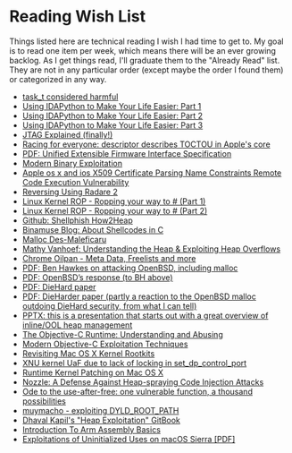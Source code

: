 # Reading Wish List #

Things listed here are technical reading I wish I had time to get to. My goal is to read one item per week, which means there will be an ever growing backlog. As I get things read, I'll graduate them to the "Already Read" list. They are not in any particular order (except maybe the order I found them) or categorized in any way.

- [task_t considered harmful](https://googleprojectzero.blogspot.com/2016/10/taskt-considered-harmful.html)
- [Using IDAPython to Make Your Life Easier: Part 1](http://researchcenter.paloaltonetworks.com/2015/12/using-idapython-to-make-your-life-easier-part-1/)
- [Using IDAPython to Make Your Life Easier: Part 2](http://researchcenter.paloaltonetworks.com/2015/12/using-idapython-to-make-your-life-easier-part-2/)
- [Using IDAPython to Make Your Life Easier: Part 3](http://researchcenter.paloaltonetworks.com/2016/01/using-idapython-to-make-your-life-easier-part-3/)
- [JTAG Explained (finally!)](http://blog.senr.io/blog/jtag-explained)
- [Racing for everyone: descriptor describes TOCTOU in Apple's core](http://keenlab.tencent.com/en/2017/01/09/Racing-for-everyone-descriptor-describes-TOCTOU-in-Apple-s-core/)
- [PDF: Unified Extensible Firmware Interface Specification](http://www.uefi.org/sites/default/files/resources/UEFI%20Spec%202_6.pdf)
- [Modern Binary Exploitation](http://security.cs.rpi.edu/courses/binexp-spring2015/)
- [Apple os x and ios X509 Certificate Parsing Name Constraints Remote Code Execution Vulnerability](http://www.talosintelligence.com/reports/TALOS-2017-0296/)
- [Reversing Using Radare 2](https://0x6d696368.blogspot.com/2016/10/rever-using-radare2.html)
- [Linux Kernel ROP - Ropping your way to # (Part 1)](https://www.trustwave.com/Resources/SpiderLabs-Blog/Linux-Kernel-ROP---Ropping-your-way-to---(Part-1)/)
- [Linux Kernel ROP - Ropping your way to # (Part 2)](https://www.trustwave.com/Resources/SpiderLabs-Blog/Linux-Kernel-ROP---Ropping-your-way-to---(Part-2)/)
- [Github: Shellphish How2Heap](https://github.com/shellphish/how2heap)
- [Binamuse Blog: About Shellcodes in C](http://blog.binamuse.com/2013/01/about-shellcodes-in-c.html)
- [Malloc Des-Maleficaru](http://phrack.org/issues/66/10.html)
- [Mathy Vanhoef: Understanding the Heap & Exploiting Heap Overflows ](http://www.mathyvanhoef.com/2013/02/understanding-heap-exploiting-heap.html)
- [Chrome Oilpan - Meta Data, Freelists and more](http://struct.github.io/oilpan_metadata.html)
- [PDF: Ben Hawkes on attacking OpenBSD, including malloc](http://inertiawar.com/openbsd/hawkes_openbsd.pdf)
- [PDF: OpenBSD’s response (to BH above)](https://www.openbsd.org/papers/eurobsdcon2009/otto-malloc.pdf)
- [PDF: DieHard paper](https://people.cs.umass.edu/~emery/pubs/05-65.pdf)
- [PDF: DieHarder paper (partly a reaction to the OpenBSD malloc outdoing DieHard security, from what I can tell)](https://people.cs.umass.edu/~emery/pubs/ccs03-novark.pdf)
- [PPTX: this is a presentation that starts out with a great overview of inline/OOL heap management](https://www.google.com/url?sa=t&rct=j&q=&esrc=s&source=web&cd=4&cad=rja&uact=8&ved=0ahUKEwiJq8_p95zTAhXIrVQKHYJrBFAQFgg4MAM&url=http%3A%2F%2Fmoflow.org%2FPresentations%2F200705%2520Toorcon%2520-%2520Memory%2520Allocator%2520Attack%2520and%2520Defense%2Frichardj%2520-%2520Memory%2520Allocator%2520Attack%2520and%2520Defense.pptx&usg=AFQjCNGsbToYzjskvsljzODWnrUhdmPQ0Q&sig2=cj71j6jSCXtQXOqCSPPzjA&bvm=bv.152180690,d.cGw)
- [The Objective-C Runtime:  Understanding and Abusing](http://phrack.org/issues/66/4.html#article)
- [Modern Objective-C Exploitation Techniques](http://phrack.org/issues/69/9.html#article)
- [Revisiting Mac OS X Kernel Rootkits](http://phrack.org/issues/69/7.html#article)
- [XNU kernel UaF due to lack of locking in set_dp_control_port](https://bugs.chromium.org/p/project-zero/issues/detail?id=965#c10)
- [Runtime Kernel Patching on Mac OS X](https://defcon.org/images/defcon-17/dc-17-presentations/defcon-17-bosse_eriksson-kernel_patching_on_osx.pdf)
- [Nozzle: A Defense Against Heap-spraying Code Injection Attacks](https://www.microsoft.com/en-us/research/publication/nozzle-a-defense-against-heap-spraying-code-injection-attacks/)
- [Ode to the use-after-free: one vulnerable function, a thousand possibilities](https://scarybeastsecurity.blogspot.com/2017/05/ode-to-use-after-free-one-vulnerable.html)
- [muymacho - exploiting DYLD_ROOT_PATH](https://luismiras.github.io/muymacho-exploiting_DYLD_ROOT_PATH/)
- [Dhaval Kapil\'s "Heap Exploitation" GitBook](https://www.gitbook.com/book/dhavalkapil/heap-exploitation/details)
- [Introduction To Arm Assembly Basics](https://azeria-labs.com/writing-arm-assembly-part-1/)
- [Exploitations of Uninitialized Uses on macOS Sierra [PDF]](https://www.usenix.org/system/files/conference/woot17/woot17-paper-xu.pdf)
